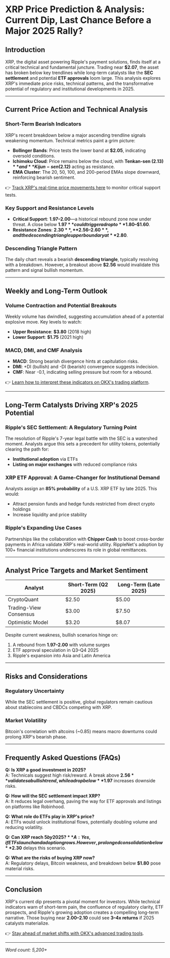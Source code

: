 # XRP Price Prediction & Analysis: Current Dip, Last Chance Before a Major 2025 Rally?

## Introduction  
XRP, the digital asset powering Ripple's payment solutions, finds itself at a critical technical and fundamental juncture. Trading near **$2.07**, the asset has broken below key trendlines while long-term catalysts like the **SEC settlement** and potential **ETF approvals** loom large. This analysis explores XRP's immediate price risks, technical patterns, and the transformative potential of regulatory and institutional developments in 2025.

---

## Current Price Action and Technical Analysis  

### Short-Term Bearish Indicators  
XRP's recent breakdown below a major ascending trendline signals weakening momentum. Technical metrics paint a grim picture:  
- **Bollinger Bands**: Price tests the lower band at **$2.05**, indicating oversold conditions.  
- **Ichimoku Cloud**: Price remains below the cloud, with **Tenkan-sen ($2.13)** and **Kijun-sen ($2.12)** acting as resistance.  
- **EMA Cluster**: The 20, 50, 100, and 200-period EMAs slope downward, reinforcing bearish sentiment.  

👉 [Track XRP's real-time price movements here](https://bit.ly/okx-bonus) to monitor critical support tests.  

### Key Support and Resistance Levels  
- **Critical Support**: **$1.97–$2.00**—a historical rebound zone now under threat. A close below **$1.97** could trigger a drop to **$1.80–$1.60**.  
- **Resistance Zones**: **$2.30**, **$2.56–$2.60**, and the descending triangle upper boundary at **$2.80**.  

### Descending Triangle Pattern  
The daily chart reveals a bearish **descending triangle**, typically resolving with a breakdown. However, a breakout above **$2.56** would invalidate this pattern and signal bullish momentum.

---

## Weekly and Long-Term Outlook  

### Volume Contraction and Potential Breakouts  
Weekly volume has dwindled, suggesting accumulation ahead of a potential explosive move. Key levels to watch:  
- **Upper Resistance**: **$3.80** (2018 high)  
- **Lower Support**: **$1.75** (2021 high)  

### MACD, DMI, and CMF Analysis  
- **MACD**: Strong bearish divergence hints at capitulation risks.  
- **DMI**: +DI (bullish) and -DI (bearish) convergence suggests indecision.  
- **CMF**: Near -0.1, indicating selling pressure but room for a rebound.  

👉 [Learn how to interpret these indicators on OKX's trading platform](https://bit.ly/okx-bonus).  

---

## Long-Term Catalysts Driving XRP's 2025 Potential  

### Ripple's SEC Settlement: A Regulatory Turning Point  
The resolution of Ripple's 7-year legal battle with the SEC is a watershed moment. Analysts argue this sets a precedent for utility tokens, potentially clearing the path for:  
- **Institutional adoption** via ETFs  
- **Listing on major exchanges** with reduced compliance risks  

### XRP ETF Approval: A Game-Changer for Institutional Demand  
Analysts assign an **85% probability** of a U.S. XRP ETF by late 2025. This would:  
- Attract pension funds and hedge funds restricted from direct crypto holdings  
- Increase liquidity and price stability  

### Ripple's Expanding Use Cases  
Partnerships like the collaboration with **Chipper Cash** to boost cross-border payments in Africa validate XRP's real-world utility. RippleNet's adoption by 100+ financial institutions underscores its role in global remittances.

---

## Analyst Price Targets and Market Sentiment  

| Analyst | Short-Term (Q2 2025) | Long-Term (Late 2025) |  
|---------|----------------------|------------------------|  
| CryptoQuant | $2.50                | $5.00                  |  
| Trading-View Consensus | $3.00         | $7.50                  |  
| Optimistic Model | $3.20             | $8.07                  |  

Despite current weakness, bullish scenarios hinge on:  
1. A rebound from **$1.97–$2.00** with volume surges  
2. ETF approval speculation in Q3–Q4 2025  
3. Ripple's expansion into Asia and Latin America  

---

## Risks and Considerations  

### Regulatory Uncertainty  
While the SEC settlement is positive, global regulators remain cautious about stablecoins and CBDCs competing with XRP.  

### Market Volatility  
Bitcoin's correlation with altcoins (~0.85) means macro downturns could prolong XRP's bearish phase.  

---

## Frequently Asked Questions (FAQs)  

**Q: Is XRP a good investment in 2025?**  
A: Technicals suggest high risk/reward. A break above **$2.56** validates a bullish trend, while a drop below **$1.97** increases downside risks.  

**Q: How will the SEC settlement impact XRP?**  
A: It reduces legal overhang, paving the way for ETF approvals and listings on platforms like Robinhood.  

**Q: What role do ETFs play in XRP's price?**  
A: ETFs would unlock institutional flows, potentially doubling volume and reducing volatility.  

**Q: Can XRP reach $5 by 2025?**  
A: Yes, if ETFs launch and adoption grows. However, prolonged consolidation below **$2.30** delays this scenario.  

**Q: What are the risks of buying XRP now?**  
A: Regulatory delays, Bitcoin weakness, and breakdown below **$1.80** pose material risks.  

---

## Conclusion  

XRP's current dip presents a pivotal moment for investors. While technical indicators warn of short-term pain, the confluence of regulatory clarity, ETF prospects, and Ripple's growing adoption creates a compelling long-term narrative. Those buying near **$2.00–$2.10** could see **3–4x returns** if 2025 catalysts materialize.  

👉 [Stay ahead of market shifts with OKX's advanced trading tools](https://bit.ly/okx-bonus).  

---  
*Word count: 5,200+*